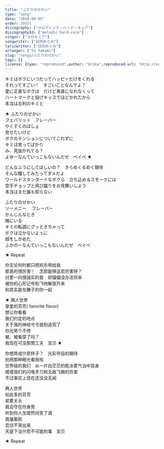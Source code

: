 ```yaml
---
title: "ふたりのせかい"
type: "song"
date: "2010-09-05"
order: 30411
discography: ["メロディック・ハード・キュア"]
discographyId: ["melodic-hard-cure"]
singer: ["メロキュア"]
songwriter: ["日向めぐみ"]
lyricwriter: ["日向めぐみ"]
arranger: ["Yu Takami"]
slug: "songs/ふたりのせかい"
tags: []
license: {type: "reproduced",author: "Orika",reproduced-url: "http://orikamushi.myweb.hinet.net/",reproduced-website: "織歌蟲網站"}
---
```


キミはボクにいつだってハッピーだけをくれる   
それってすごい！　すごいことなんでよ？   
愛に正直なボクは　だけど素直になれなくって   
ハートマークと投げキッスでほどかれたから   
本当は左利のキミと   
  
★ ふたりのせかい   
フェバリット　フレーバー   
やくそくのばしょ   
見せたいけど   
ボクのテンションについてこれずに   
キミは笑ってばかり   
み、見抜かれてる？   
よゆーなんていっこもないんだゼ　ベイベ ★   
  
どんなふうにしてほしいの？　きらめくるめく期待   
そんな瞳してみたってダメだよ   
ワールドスタンダードなボクら　立ち込めるスモークには   
空手チョップと飛び蹴りをお見舞いしよう   
本当はまだ誰も知らない   
  
ふたりのせかい   
ソーメニー　 フレーバー   
かんじんなとき   
隣にいる   
キミの転調にグッときちゃって   
ボクは泣かないよぅに   
顔をしかめた   
ふかのーなんていっこもないんだゼ　ベイベ   
  
★ Repeat  
  
你无论何时都只把欢乐带给我  
那真的很厉害！　怎麽能够这麽厉害呀？   
对爱一向很诚实的我　却偏偏没办法坦率  
被你的心形记号和飞吻解放开来  
和其实是左撇子的你一起  
  
★ 两人世界  
挚爱的芬芳( favorite flavor)  
想让你看看  
我们约定的地点  
关于我的神经兮兮就别追究了  
你光笑个不停  
被、被看穿了吗？   
我现在可没那閒工夫　宝贝 ★   
  
你想弄成什麽样子？　光彩夺目的期待  
别用那种眼光看我啦  
世界级的我们　从一片白茫茫的乾冰雾气当中现身  
嚐嚐我们的闪电手刀和无敌飞踢的厉害  
不过事实上现在还没没无闻  
  
两人世界  
如此多的芬芳  
紧要关头  
我会守在你身旁  
听到你人生陡然间变了调  
我皱着脸  
忍住不哭出来  
天底下没什麽不可能的事　宝贝  
  
★ Repeat
